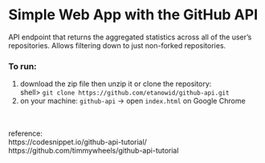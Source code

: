 # Simple Web App with the GitHub API

API endpoint that returns the aggregated statistics across all of the user’s repositories. Allows filtering down to just non-forked repositories. 
<br/>

### To run:
1. download the zip file then unzip it or clone the repository: <br>
shell> `git clone https://github.com/etanowid/github-api.git`
2. on your machine: `github-api` -> open `index.html` on Google Chrome

<br>
<br>
reference: <br/>
https://codesnippet.io/github-api-tutorial/
https://github.com/timmywheels/github-api-tutorial
